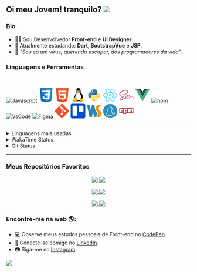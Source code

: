 ## Oi meu Jovem! tranquilo? <img src="https://raw.githubusercontent.com/iampavangandhi/iampavangandhi/master/gifs/Hi.gif" width="25px">

### Bio

- 👨‍💻 Sou Desenvolvedor **Front-end** e **UI Designer**.
- 🌱 Atualmente estudando: **Dart, BootstrapVue** e **JSP**.
- 💙 <i>⁠"Sou só um vírus, querendo escapar, dos programadores da vida"</i>.

### Linguagens e Ferramentas

<br/>

<p align="left">
  <a href="https://www.javascript.com/" target="_blank">
    <img
      src="https://tadeuesteves.files.wordpress.com/2014/01/javascript-logo.png"
      alt="Javascript"
      width="40"
      height="40"
    />
  </a>
  <a href="https://developer.mozilla.org/pt-BR/docs/Web/CSS" target="_blank">
    <img
      src="https://raw.githubusercontent.com/devicons/devicon/master/icons/css3/css3-original.svg"
      alt="CSS"
      width="40"
      height="40"
    />
  </a>
  <a
    href="https://developer.mozilla.org/pt-BR/docs/Web/HTML"
    target="_blank"
  >
    <img
      src="https://raw.githubusercontent.com/devicons/devicon/master/icons/html5/html5-original.svg"
      alt="HTML"
      width="40"
      height="40"
    />
  </a>
  <a href="https://canaltech.com.br/software/Linux-voce-sabe-o-que-e-isso/" target="_blank">
    <img
      src="https://raw.githubusercontent.com/devicons/devicon/master/icons/linux/linux-original.svg"
      alt="Linux"
      width="40"
      height="40"
    />
  </a>
  <a href="https://www.python.org/" target="_blank">
    <img
      src="https://raw.githubusercontent.com/devicons/devicon/master/icons/python/python-original.svg"
      alt="Python"
      width="40"
      height="40"
    />
  </a>
  <a href="https://pt-br.reactjs.org/" target="_blank">
    <img
      src="https://raw.githubusercontent.com/devicons/devicon/master/icons/react/react-original.svg"
      alt="React"
      width="40"
      height="40"
    />
  </a>
  <a href="https://sass-lang.com/" target="_blank">
    <img
      src="https://raw.githubusercontent.com/devicons/devicon/master/icons/sass/sass-original.svg"
      alt="Sass"
      width="40"
      height="40"
    />
  </a>
  <a href="https://vuejs.org/" target="_blank">
    <img
      src="https://raw.githubusercontent.com/devicons/devicon/master/icons/vuejs/vuejs-original.svg"
      alt="Vuejs"
      width="40"
      height="40"
    />
  </a>
  <a href="https://nuxtjs.org/" target="_blank">
    <img
      src="https://nuxtjs.org/logos/nuxt.svg"
      alt="npm"
      width="40"
      height="40"
    />
  </a>
  <a href="https://code.visualstudio.com/" target="_blank">
    <img
      src="https://upload.wikimedia.org/wikipedia/commons/thumb/9/9a/Visual_Studio_Code_1.35_icon.svg/512px-Visual_Studio_Code_1.35_icon.svg.png"
      alt="VsCode"
      width="40"
      height="40"
    />
  </a>
  <a href="https://www.figma.com/" target="_blank">
    <img
      src="https://i.pinimg.com/originals/a5/58/b4/a558b426cb8973523f37bbed94cf0f09.png"
      alt="Figma"
      width="40"
      height="40"
    />
  </a>
  <a href="https://git-scm.com/" target="_blank">
    <img
      src="https://raw.githubusercontent.com/devicons/devicon/master/icons/git/git-original.svg"
      alt="Git"
      width="40"
      height="40"
    />
  </a>
  <a href="https://trello.com/pt-BR" target="_blank">
    <img
      src="https://raw.githubusercontent.com/devicons/devicon/master/icons/trello/trello-plain.svg"
      alt="Trello"
      width="40"
      height="40"
    />
  </a>
  <a href="https://www.jetbrains.com/pt-br/webstorm/" target="_blank">
    <img
      src="https://raw.githubusercontent.com/devicons/devicon/master/icons/webstorm/webstorm-original.svg"
      alt="WebStorm"
      width="40"
      height="40"
    />
  </a>
  <a href="https://yarnpkg.com/" target="_blank">
    <img
      src="https://raw.githubusercontent.com/devicons/devicon/master/icons/yarn/yarn-original.svg"
      alt="Yarn"
      width="40"
      height="40"
    />
  </a>
  <a href="https://www.npmjs.com/" target="_blank">
    <img
      src="https://raw.githubusercontent.com/devicons/devicon/master/icons/npm/npm-original-wordmark.svg"
      alt="npm"
      width="40"
      height="40"
    />
  </a>
</p>
<hr/>
<details>
  <summary>Linguagens mais usadas</summary>
  <a href="https://github.com/juliovt-07?tab=repositories">
    <img
      align="center"
      src="https://github-readme-stats.vercel.app/api/top-langs/?username=juliovt-07&layout=compact&theme=dark&hide_border=true&langs_count=10"
    />
  </a>
</details>
<details>
  <summary>WakaTime Status</summary>
  <a href="https://github.com/juliovt-07?tab=repositories">
    <img
      align="center"
      src="https://github-readme-stats.vercel.app/api/wakatime?username=juliovt&theme=dark&layout=compact&hide_border=true"
    />
  </a>
</details>
<details>
  <summary>Git Status</summary>
  <p align="center">
    <a href="https://github.com/juliovt-07?tab=stars">
      <img
        align="center"
        height="165"
        src="https://github-readme-stats.vercel.app/api?username=juliovt-07&show_icons=true&theme=dark&hide_border=true"
      />
    </a>
  </p>
</details>
<hr/>

### Meus Repositórios Favoritos

<p align="center">
  <a href="https://github.com/juliovt-07/heroku-first-api">
    <img align="center" src="https://github-readme-stats.vercel.app/api/pin/?username=juliovt-07&repo=heroku-first-api&theme=great-gatsby" />
  </a>
  <a href="https://github.com/juliovt-07/Css-Xiaomi">
    <img align="center" src="https://github-readme-stats.vercel.app/api/pin/?username=juliovt-07&repo=Css-Xiaomi&theme=onedark" />
  </a>
</p>
<p align="center">
  <a href="https://github.com/juliovt-07/consuming-api-with-dart">
    <img align="center" src="https://github-readme-stats.vercel.app/api/pin/?username=juliovt-07&repo=consuming-api-with-dart&theme=cobalt" />
  </a>
  <a href="https://github.com/juliovt-07/Slider-Text">
    <img align="center" src="https://github-readme-stats.vercel.app/api/pin/?username=juliovt-07&repo=Slider-Text&theme=material-palenight" />
  </a>
</p>
<p align="center">
  <a href="https://github.com/juliovt-07/Nuxt-Js">
    <img align="center" src="https://github-readme-stats.vercel.app/api/pin/?username=juliovt-07&repo=Nuxt-Js&theme=gotham" />
  </a>
  <a href="https://github.com/juliovt-07/Pokeapi-vue">
    <img align="center" src="https://github-readme-stats.vercel.app/api/pin/?username=juliovt-07&repo=Pokeapi-vue&theme=gotham" />
  </a>
</p>

### Encontre-me na web 🌎:

- 💻 Observe meus estudos pessoais de Front-end no <a href="https://codepen.io/juliovt-07">CodePen</a>
- 💼 Conecte-se comigo no <a href="https://www.linkedin.com/in/juliocesaar/">LinkedIn</a>.
- 📷 Siga-me no <a href="https://www.instagram.com/julio_cesar_vt07/">Instagram</a>.

![](https://komarev.com/ghpvc/?username=juliovt-07&color=blue&style=plastic&label=Visualiza%C3%A7%C3%B5es)
